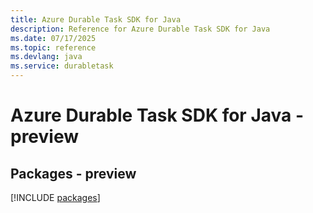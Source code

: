 ```yaml
---
title: Azure Durable Task SDK for Java
description: Reference for Azure Durable Task SDK for Java
ms.date: 07/17/2025
ms.topic: reference
ms.devlang: java
ms.service: durabletask
---
```

# Azure Durable Task SDK for Java - preview
## Packages - preview
[!INCLUDE [packages](durable-task-index.md)]